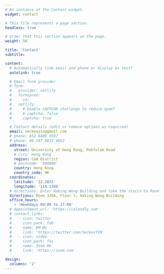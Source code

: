 ```yaml
---
# An instance of the Contact widget.
widget: contact

# This file represents a page section.
headless: true

# Order that this section appears on the page.
weight: 50

title: 'Contact'
subtitle:

content:
  # Automatically link email and phone or display as text?
  autolink: true

  # Email form provider
  # form:
  #   provider: netlify
  #   formspree:
  #     id:
  #   netlify:
  #     # Enable CAPTCHA challenge to reduce spam?
  #     # captcha: false
  #     captcha: true

  # Contact details (edit or remove options as required)
  email: seckexyin@gmail.com
  # phone: 852 6489 0597
  # phone: 86 187 0815 4662
  address:
    street: University of Hong Kong, Pokfulam Road
    # city: Hong Kong
    region: C&W District
    # postcode: '000000'
    country: Hong Kong
    country_code: HK
  coordinates:
    latitude: '22.2831'
    longitude: '114.1366'
  # directions: Enter Haking Wong Building and take the stairs to Room 335A on Floor 3
  directions: Room 335A, Floor 3, Haking Wong Building
  office_hours:
    - 'Weekdays 09:00 to 17:00'
  # appointment_url: 'https://calendly.com'
  # contact_links:
  #   - icon: twitter
  #     icon_pack: fab
  #     name: DM Me
  #     link: 'https://twitter.com/SeckexYIN'
  #   - icon: video
  #     icon_pack: fas
  #     name: Zoom Me
  #     link: 'https://zoom.com'

design:
  columns: '2'
---
```

